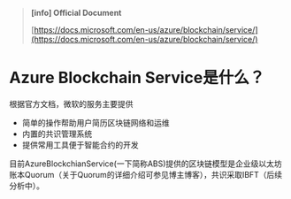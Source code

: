 > **[info] Official Document**
>
> [https://docs.microsoft.com/en-us/azure/blockchain/service/](https://docs.microsoft.com/en-us/azure/blockchain/service/)



# Azure Blockchain Service是什么？

根据官方文档，微软的服务主要提供

- 简单的操作帮助用户简历区块链网络和运维
- 内置的共识管理系统
- 提供常用工具便于智能合约的开发

目前AzureBlockchianService(一下简称ABS)提供的区块链模型是企业级以太坊账本Quorum（关于Quorum的详细介绍可参见博主博客），共识采取IBFT（后续分析中）。

